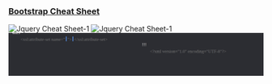 ### [Bootstrap Cheat Sheet](https://hackerthemes.com/bootstrap-cheatsheet/)

![Jquery Cheat Sheet-1](https://github.com/selcukakarin/frontEnd/blob/master/emmet1.png)
![Jquery Cheat Sheet-1](https://github.com/selcukakarin/frontEnd/blob/master/emmet2.png)
![Jquery Cheat Sheet-1](https://github.com/selcukakarin/frontEnd/blob/master/emmet3.png)